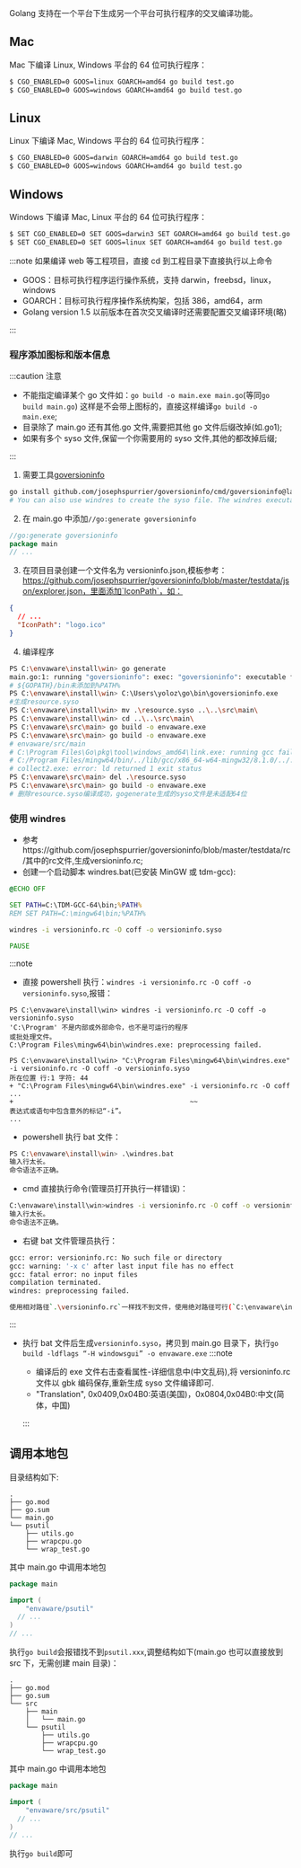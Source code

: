 Golang 支持在一个平台下生成另一个平台可执行程序的交叉编译功能。

## Mac

Mac 下编译 Linux, Windows 平台的 64 位可执行程序：

```bash
$ CGO_ENABLED=0 GOOS=linux GOARCH=amd64 go build test.go
$ CGO_ENABLED=0 GOOS=windows GOARCH=amd64 go build test.go
```

## Linux

Linux 下编译 Mac, Windows 平台的 64 位可执行程序：

```bash
$ CGO_ENABLED=0 GOOS=darwin GOARCH=amd64 go build test.go
$ CGO_ENABLED=0 GOOS=windows GOARCH=amd64 go build test.go
```

## Windows

Windows 下编译 Mac, Linux 平台的 64 位可执行程序：

```bash
$ SET CGO_ENABLED=0 SET GOOS=darwin3 SET GOARCH=amd64 go build test.go
$ SET CGO_ENABLED=0 SET GOOS=linux SET GOARCH=amd64 go build test.go
```

:::note
如果编译 web 等工程项目，直接 cd 到工程目录下直接执行以上命令

- GOOS：目标可执行程序运行操作系统，支持 darwin，freebsd，linux，windows
- GOARCH：目标可执行程序操作系统构架，包括 386，amd64，arm
- Golang version 1.5 以前版本在首次交叉编译时还需要配置交叉编译环境(略)

:::

### 程序添加图标和版本信息

:::caution 注意

- 不能指定编译某个 go 文件如：`go build -o main.exe main.go`(等同`go build main.go`) 这样是不会带上图标的，直接这样编译`go build -o main.exe`;
- 目录除了 main.go 还有其他.go 文件,需要把其他 go 文件后缀改掉(如.go1);
- 如果有多个 syso 文件,保留一个你需要用的 syso 文件,其他的都改掉后缀;

:::

1. 需要工具[goversioninfo](https://github.com/josephspurrier/goversioninfo)

```bash
go install github.com/josephspurrier/goversioninfo/cmd/goversioninfo@latest
# You can also use windres to create the syso file. The windres executable is available in either MinGW or tdm-gcc.
```

2. 在 main.go 中添加`//go:generate goversioninfo`

```go
//go:generate goversioninfo
package main
// ...
```

3. 在项目目录创建一个文件名为 versioninfo.json,模板参考：https://github.com/josephspurrier/goversioninfo/blob/master/testdata/json/explorer.json，里面添加`IconPath`，如：

```json
{
  // ...
  "IconPath": "logo.ico"
}
```

4. 编译程序

```bash
PS C:\envaware\install\win> go generate
main.go:1: running "goversioninfo": exec: "goversioninfo": executable file not found in %PATH%
# ${GOPATH}/bin未添加到%PATH%
PS C:\envaware\install\win> C:\Users\yoloz\go\bin\goversioninfo.exe
#生成resource.syso
PS C:\envaware\install\win> mv .\resource.syso ..\..\src\main\
PS C:\envaware\install\win> cd ..\..\src\main\
PS C:\envaware\src\main> go build -o envaware.exe
PS C:\envaware\src\main> go build -o envaware.exe
# envaware/src/main
# C:\Program Files\Go\pkg\tool\windows_amd64\link.exe: running gcc failed: exit status 1
# C:/Program Files/mingw64/bin/../lib/gcc/x86_64-w64-mingw32/8.1.0/../../../../x86_64-w64-mingw32/bin/ld.exe: i386 architecture of input file `C:\Users\yoloz\AppData\Local\Temp\go-link-547450908\000000.o' is incompatible with i386:x86-64 output
# collect2.exe: error: ld returned 1 exit status
PS C:\envaware\src\main> del .\resource.syso
PS C:\envaware\src\main> go build -o envaware.exe
# 删除resource.syso编译成功，gogenerate生成的syso文件是未适配64位
```

### 使用 windres

- 参考https://github.com/josephspurrier/goversioninfo/blob/master/testdata/rc/其中的rc文件,生成versioninfo.rc;
- 创建一个启动脚本 windres.bat(已安装 MinGW 或 tdm-gcc):

```bat
@ECHO OFF

SET PATH=C:\TDM-GCC-64\bin;%PATH%
REM SET PATH=C:\mingw64\bin;%PATH%

windres -i versioninfo.rc -O coff -o versioninfo.syso

PAUSE
```

:::note

- 直接 powershell 执行：`windres -i versioninfo.rc -O coff -o versioninfo.syso`,报错：

```log
PS C:\envaware\install\win> windres -i versioninfo.rc -O coff -o versioninfo.syso
'C:\Program' 不是内部或外部命令，也不是可运行的程序
或批处理文件。
C:\Program Files\mingw64\bin\windres.exe: preprocessing failed.

PS C:\envaware\install\win> "C:\Program Files\mingw64\bin\windres.exe" -i versioninfo.rc -O coff -o versioninfo.syso
所在位置 行:1 字符: 44
+ "C:\Program Files\mingw64\bin\windres.exe" -i versioninfo.rc -O coff  ...
+                                            ~~
表达式或语句中包含意外的标记“-i”。
...
```

- powershell 执行 bat 文件：

```bash
PS C:\envaware\install\win> .\windres.bat
输入行太长。
命令语法不正确。
```

- cmd 直接执行命令(管理员打开执行一样错误)：

```bash
C:\envaware\install\win>windres -i versioninfo.rc -O coff -o versioninfo.syso
输入行太长。
命令语法不正确。
```

- 右键 bat 文件管理员执行：

```bash
gcc: error: versioninfo.rc: No such file or directory
gcc: warning: '-x c' after last input file has no effect
gcc: fatal error: no input files
compilation terminated.
windres: preprocessing failed.

使用相对路径`.\versioninfo.rc`一样找不到文件，使用绝对路径可行(`C:\envaware\install\win\versioninfo.rc`)。
```

:::

- 执行 bat 文件后生成`versioninfo.syso`，拷贝到 main.go 目录下，执行`go build -ldflags “-H windowsgui” -o envaware.exe`
  :::note

  - 编译后的 exe 文件右击查看属性-详细信息中(中文乱码),将 versioninfo.rc 文件以 gbk 编码保存,重新生成 syso 文件编译即可.
  - "Translation", 0x0409,0x04B0:英语(美国)，0x0804,0x04B0:中文(简体，中国)

  :::

## 调用本地包

目录结构如下:

```log
.
├── go.mod
├── go.sum
└── main.go
└── psutil
    ├── utils.go
    ├── wrapcpu.go
    └── wrap_test.go
```

其中 main.go 中调用本地包

```go
package main

import (
	"envaware/psutil"
  // ...
)
// ...
```

执行`go build`会报错找不到`psutil.xxx`,调整结构如下(main.go 也可以直接放到 src 下，无需创建 main 目录)：

```log
.
├── go.mod
├── go.sum
└── src
    ├── main
    │   └── main.go
    └── psutil
        ├── utils.go
        ├── wrapcpu.go
        └── wrap_test.go
```

其中 main.go 中调用本地包

```go
package main

import (
	"envaware/src/psutil"
  // ...
)
// ...
```

执行`go build`即可
